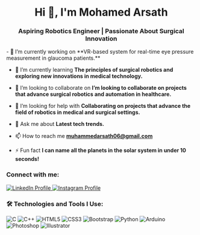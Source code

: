 <h1 align="center">Hi 👋, I'm Mohamed Arsath</h1>
<h3 align="center">Aspiring Robotics Engineer | Passionate About Surgical Innovation</h3>
- 🔭 I’m currently working on **VR-based system for real-time eye pressure measurement in glaucoma patients.**

- 🌱 I’m currently learning **The principles of surgical robotics and exploring new innovations in medical technology.**

- 👯 I’m looking to collaborate on **I’m looking to collaborate on projects that advance surgical robotics and automation in healthcare.**

- 🤝 I’m looking for help with **Collaborating on projects that advance the field of robotics in medical and surgical settings.**

- 💬 Ask me about **Latest tech trends.**

- 📫 How to reach me **muhammedarsath06@gmail.com**

- ⚡ Fun fact **I can name all the planets in the solar system in under 10 seconds!**

<h3 align="left">Connect with me:</h3>
<p align="left">
  <!-- LinkedIn -->
  <a href="https://www.linkedin.com/in/mohamed-arsath-5162a328b" target="blank">
    <img src="https://img.shields.io/badge/LinkedIn-%230077B5.svg?style=for-the-badge&logo=linkedin&logoColor=white" alt="LinkedIn Profile"/>
  </a>
  
  <!-- Instagram -->
  <a href="https://www.instagram.com/iamarsath" target="blank">
    <img src="https://img.shields.io/badge/Instagram-%23E4405F.svg?style=for-the-badge&logo=instagram&logoColor=white" alt="Instagram Profile"/>
  </a>
</p>

<h3 align="left">🛠️ Technologies and Tools I Use:</h3>

<p align="left">
  <!-- C -->
  <img src="https://img.shields.io/badge/C-%2300599C.svg?style=for-the-badge&logo=c&logoColor=white" alt="C"/>
  
  <!-- C++ -->
  <img src="https://img.shields.io/badge/C%2B%2B-%2300599C.svg?style=for-the-badge&logo=c%2B%2B&logoColor=white" alt="C++"/>

  <!-- HTML5 -->
  <img src="https://img.shields.io/badge/HTML5-%23E34F26.svg?style=for-the-badge&logo=html5&logoColor=white" alt="HTML5"/>

  <!-- CSS3 -->
  <img src="https://img.shields.io/badge/CSS3-%231572B6.svg?style=for-the-badge&logo=css3&logoColor=white" alt="CSS3"/>

  <!-- Bootstrap -->
  <img src="https://img.shields.io/badge/Bootstrap-%23563D7C.svg?style=for-the-badge&logo=bootstrap&logoColor=white" alt="Bootstrap"/>

  <!-- Python -->
  <img src="https://img.shields.io/badge/Python-%233776AB.svg?style=for-the-badge&logo=python&logoColor=white" alt="Python"/>

  <!-- Arduino -->
  <img src="https://img.shields.io/badge/Arduino-%2300979D.svg?style=for-the-badge&logo=arduino&logoColor=white" alt="Arduino"/>

  <!-- Photoshop -->
  <img src="https://img.shields.io/badge/Adobe%20Photoshop-#305cde.svg?style=for-the-badge&logo=adobe%20photoshop&logoColor=white" alt="Photoshop"/>

  <!-- Illustrator -->
  <img src="https://img.shields.io/badge/Adobe%20Illustrator-%23FF9A00.svg?style=for-the-badge&logo=adobe%20illustrator&logoColor=white" alt="Illustrator"/>
</p>
